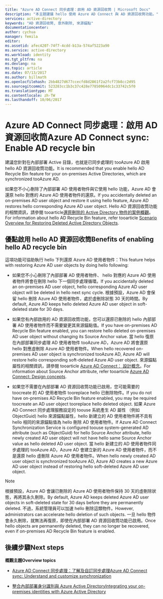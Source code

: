 ```yaml
---
title: "Azure AD Connect 同步處理︰啟用 AD 資源回收筒 | Microsoft Docs"
description: "本主題建議 hello 使用 Azure AD Connect 與 AD 資源回收筒功能。"
services: active-directory
keywords: "AD 資源回收筒, 意外刪除, 來源錨點"
documentationcenter: 
author: cychua
manager: femila
editor: 
ms.assetid: afec4207-74f7-4cdd-b13a-574af5223a90
ms.service: active-directory
ms.workload: identity
ms.tgt_pltfrm: na
ms.devlang: na
ms.topic: article
ms.date: 07/13/2017
ms.author: billmath
ms.openlocfilehash: 2bb4827d677ccecfd8d2861f2a2fcf73b8cc2d95
ms.sourcegitcommit: 523283cc1b3c37c428e77850964dc1c33742c5f0
ms.translationtype: MT
ms.contentlocale: zh-TW
ms.lasthandoff: 10/06/2017
---
```

# <a name="azure-ad-connect-sync-enable-ad-recycle-bin"></a><span data-ttu-id="49565-104">Azure AD Connect 同步處理︰啟用 AD 資源回收筒</span><span class="sxs-lookup"><span data-stu-id="49565-104">Azure AD Connect sync: Enable AD recycle bin</span></span>
<span data-ttu-id="49565-105">建議您針對在內部部署 Active 目錄，也就是已同步處理的 tooAzure AD 啟用 hello AD 資源回收筒功能。</span><span class="sxs-lookup"><span data-stu-id="49565-105">It is recommended that you enable hello AD Recycle Bin feature for your on-premises Active Directories, which are synchronized tooAzure AD.</span></span> 

<span data-ttu-id="49565-106">如果您不小心刪除了內部部署 AD 使用者物件與它使用 hello 功能，Azure AD 會還原 hello 對應的 Azure AD 使用者物件的還原。</span><span class="sxs-lookup"><span data-stu-id="49565-106">If you accidentally deleted an on-premises AD user object and restore it using hello feature, Azure AD restores hello corresponding Azure AD user object.</span></span>  <span data-ttu-id="49565-107">Hello AD 資源回收筒功能的相關資訊，請參閱 tooarticle[還原刪除的 Active Directory 物件的案例概觀](https://technet.microsoft.com/library/dd379542.aspx)。</span><span class="sxs-lookup"><span data-stu-id="49565-107">For information about hello AD Recycle Bin feature, refer tooarticle [Scenario Overview for Restoring Deleted Active Directory Objects](https://technet.microsoft.com/library/dd379542.aspx).</span></span>

## <a name="benefits-of-enabling-hello-ad-recycle-bin"></a><span data-ttu-id="49565-108">優點啟用 hello AD 資源回收筒</span><span class="sxs-lookup"><span data-stu-id="49565-108">Benefits of enabling hello AD recycle bin</span></span>
<span data-ttu-id="49565-109">這項功能可協助執行 hello 下列還原 Azure AD 使用者物件：</span><span class="sxs-lookup"><span data-stu-id="49565-109">This feature helps with restoring Azure AD user objects by doing hello following:</span></span>

* <span data-ttu-id="49565-110">如果您不小心刪除了內部部署 AD 使用者物件、 hello 對應的 Azure AD 使用者物件將會在刪除 hello 下一個同步處理循環。</span><span class="sxs-lookup"><span data-stu-id="49565-110">If you accidentally deleted an on-premises AD user object, hello corresponding Azure AD user object will be deleted in hello next sync cycle.</span></span> <span data-ttu-id="49565-111">根據預設，Azure AD 會保留 hello 刪除 Azure AD 使用者物件，處於虛刪除狀態 30 天的時間。</span><span class="sxs-lookup"><span data-stu-id="49565-111">By default, Azure AD keeps hello deleted Azure AD user object in soft-deleted state for 30 days.</span></span>

* <span data-ttu-id="49565-112">如果您有內部啟用的 AD 資源回收筒功能，您可以還原已刪除的 hello 內部部署 AD 使用者物件而不需要變更其來源錨點值。</span><span class="sxs-lookup"><span data-stu-id="49565-112">If you have on-premises AD Recycle Bin feature enabled, you can restore hello deleted on-premises AD user object without changing its Source Anchor value.</span></span> <span data-ttu-id="49565-113">當 hello 復原在內部部署同步處理 AD 使用者物件 tooAzure AD，Azure AD 將會還原 hello 對應虛刪除 Azure AD 使用者物件。</span><span class="sxs-lookup"><span data-stu-id="49565-113">When hello recovered on-premises AD user object is synchronized tooAzure AD, Azure AD will restore hello corresponding soft-deleted Azure AD user object.</span></span> <span data-ttu-id="49565-114">來源錨點屬性的相關資訊，請參閱 tooarticle [Azure AD Connect： 設計概念](https://docs.microsoft.com/azure/active-directory/connect/active-directory-aadconnect-design-concepts#sourceanchor)。</span><span class="sxs-lookup"><span data-stu-id="49565-114">For information about Source Anchor attribute, refer tooarticle [Azure AD Connect: Design concepts](https://docs.microsoft.com/azure/active-directory/connect/active-directory-aadconnect-design-concepts#sourceanchor).</span></span>

* <span data-ttu-id="49565-115">如果您不需要在內部部署 AD 資源回收筒功能已啟用，您可能需要的 toocreate 的 AD 使用者物件 tooreplace hello 已刪除物件。</span><span class="sxs-lookup"><span data-stu-id="49565-115">If you do not have on-premises AD Recycle Bin feature enabled, you may be required toocreate an AD user object tooreplace hello deleted object.</span></span> <span data-ttu-id="49565-116">如果 Azure AD Connect 同步處理服務設定的 toouse 系統產生 AD 屬性 （例如 ObjectGuid) hello 來源錨點屬性，hello 新建立的 AD 使用者物件將不具有 hello 相同的來源錨點值為 hello 刪除 AD 使用者物件。</span><span class="sxs-lookup"><span data-stu-id="49565-116">If Azure AD Connect Synchronization Service is configured toouse system-generated AD attribute (such as ObjectGuid) for hello Source Anchor attribute, hello newly created AD user object will not have hello same Source Anchor value as hello deleted AD user object.</span></span> <span data-ttu-id="49565-117">當 hello 新建立的 AD 使用者物件同步處理的 tooAzure AD，Azure AD 會建立新的 Azure AD 使用者物件，而不是還原 hello 虛刪除 Azure AD 使用者物件。</span><span class="sxs-lookup"><span data-stu-id="49565-117">When hello newly created AD user object is synchronized tooAzure AD, Azure AD creates a new Azure AD user object instead of restoring hello soft-deleted Azure AD user object.</span></span>

> [!NOTE]
> <span data-ttu-id="49565-118">根據預設，Azure AD 會讓已刪除的 Azure AD 使用者物件保持 30 天的虛刪除狀態，再將其永久刪除。</span><span class="sxs-lookup"><span data-stu-id="49565-118">By default, Azure AD keeps deleted Azure AD user objects in soft-deleted state for 30 days before they are permanently deleted.</span></span> <span data-ttu-id="49565-119">不過，系統管理員可以加速 hello 刪除這類物件。</span><span class="sxs-lookup"><span data-stu-id="49565-119">However, administrators can accelerate hello deletion of such objects.</span></span> <span data-ttu-id="49565-120">一旦 hello 物件會永久刪除，就無法再復原，即使在內部部署 AD 資源回收筒功能已啟用。</span><span class="sxs-lookup"><span data-stu-id="49565-120">Once hello objects are permanently deleted, they can no longer be recovered, even if on-premises AD Recycle Bin feature is enabled.</span></span>



## <a name="next-steps"></a><span data-ttu-id="49565-121">後續步驟</span><span class="sxs-lookup"><span data-stu-id="49565-121">Next steps</span></span>
<span data-ttu-id="49565-122">**概觀主題**</span><span class="sxs-lookup"><span data-stu-id="49565-122">**Overview topics**</span></span>

* [<span data-ttu-id="49565-123">Azure AD Connect 同步處理：了解及自訂同步處理</span><span class="sxs-lookup"><span data-stu-id="49565-123">Azure AD Connect sync: Understand and customize synchronization</span></span>](active-directory-aadconnectsync-whatis.md)

* [<span data-ttu-id="49565-124">整合內部部署身分識別與 Azure Active Directory</span><span class="sxs-lookup"><span data-stu-id="49565-124">Integrating your on-premises identities with Azure Active Directory</span></span>](active-directory-aadconnect.md)
